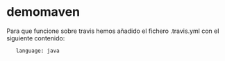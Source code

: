 # demomaven
 
 Para que funcione sobre travis hemos añadido el fichero .travis.yml con el siguiente contenido:
 
       language: java
